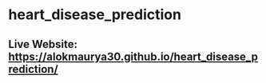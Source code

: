 # heart_disease_prediction
## Live Website: https://alokmaurya30.github.io/heart_disease_prediction/

